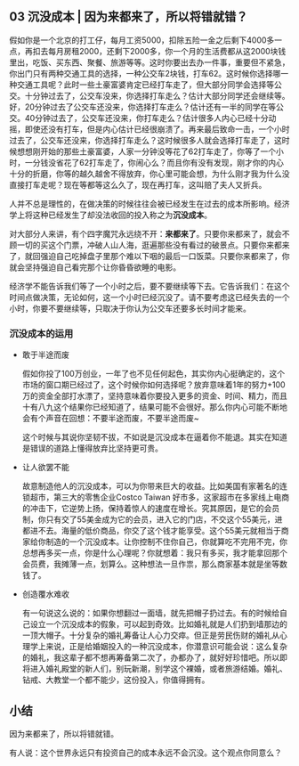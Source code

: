 ## 03 沉没成本 | 因为来都来了，所以将错就错？

假如你是一个北京的打工仔，每月工资5000，扣除五险一金之后剩下4000多一点，再扣去每月房租2000，还剩下2000多，你一个月的生活费都从这2000块钱里出，吃饭、买东西、聚餐、旅游等等。这时你要出去办一件事，重要但不紧急，你出门只有两种交通工具的选择，一种公交车2块钱，打车62。这时候你选择哪一种交通工具呢？此时一些土豪富婆肯定已经打车走了，但大部分同学会选择等公交。十分钟过去了，公交车没来，你选择打车走么？估计大部分同学还会继续等。好，20分钟过去了公交车还没来，你选择打车走么？估计还有一半的同学在等公交。40分钟过去了，公交车还没来，你打车走么？估计很多人内心已经十分动摇，即使还没有打车，但是内心估计已经很崩溃了。再来最后致命一击，一个小时过去了，公交车还没来，你选择打车走么？这时候很多人就会选择打车走了，这时候想想刚开始的那些土豪富婆，人家一分钟没等花了62打车走了，你等了一个小时，一分钱没省花了62打车走了，你闹心么？而且你有没有发现，刚才你的内心十分的折磨，你等的越久越舍不得放弃，你心里可能会想，为什么刚才我为什么没直接打车走呢？现在等都等这么久了，现在再打车，这叫赔了夫人又折兵。

人并不总是理性的，在做决策的时候往往会被已经发生在过去的成本所影响。经济学上将这种已经发生了却没法收回的投入称之为**沉没成本**。

对大部分人来讲，有个四字魔咒永远绕不开：**来都来了**。只要你来都来了，就会不顾一切的买这个门票，冲破人山人海，逛遍那些没有看过的破景点。只要你来都来了，就回强迫自己吃掉盘子里那个难以下咽的最后一口饭菜。只要你来都来了，你就会坚持强迫自己看完那个让你昏昏欲睡的电影。

经济学不能告诉我们等了一个小时之后，要不要继续等下去。它告诉我们：在这个时间点做决策，无论如何，这一个小时已经沉没了。请不要考虑这已经失去的一个小时，你要不要继续等，只取决于你认为公交车还要多长时间才能来。

### 沉没成本的运用

- 敢于半途而废

	假如你投了100万创业，一年了也不见任何起色，其实你内心挺确定的，这个市场的窗口期已经过了，这个时候你如何选择呢？放弃意味着1年的努力+100万的资金全部打水漂了，坚持意味着你要投入更多的资金、时间、精力，而且十有八九这个结果你已经知道了，结果可能不会很好。那么你内心可能不断地会有个声音在回想：不要半途而废，不要半途而废~
	
	这个时候与其说你坚韧不拔，不如说是沉没成本在逼着你不能退。其实在知道是错误的道路上懂得放弃比坚持更可贵。
	
- 让人欲罢不能

	故意制造他人的沉没成本，可以为你带来巨大的收益。比如美国有家著名的连锁超市，第三大的零售企业Costco Taiwan 好市多，这家超市在多家线上电商的冲击下，它逆势上扬，保持着惊人的速度在增长。究其原因，是它的会员制，你只有交了55美金成为它的会员，进入它的门店，不交这个55美元，进都进不去。海量的低价商品，你交了这个钱才能享受。这个55美元就相当于商家给你制造的一个沉没成本。让你控制不住你自己，你就算吃不完用不完，你总想再多买一点，你是什么心理呢？你就想着：我只有多买，我才能拿回那个会员费，我摊薄一点，划算么。这种想法一旦作祟，那么商家基本就是坐等数钱了。
	
- 创造覆水难收

	有一句说这么说的：如果你想翻过一面墙，就先把帽子扔过去。有的时候给自己设立一个沉没成本的假象，可以起到奇效。比如婚礼就是人们扔到墙那边的一顶大帽子。十分复杂的婚礼筹备让人心力交瘁。但正是劳民伤财的婚礼从心理学上来说，正是给婚姻投入的一种沉没成本，你潜意识可能会说：这么复杂的婚礼，我这辈子都不想再筹备第二次了，办都办了，就好好珍惜吧。所以即将进入婚礼殿堂的新人们，别玩新潮，别学这个裸婚，或者旅游结婚。婚礼、钻戒、大教堂一个都不能少，这份投入，你值得拥有。
	
## 小结

因为来都来了，所以将错就错。

有人说：这个世界永远只有投资自己的成本永远不会沉没。这个观点你同意么？